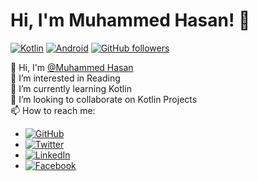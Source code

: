 # Hi, I'm Muhammed Hasan! 👋

[![Kotlin](https://img.shields.io/badge/Kotlin-7F52FF?style=flat&logo=kotlin&logoColor=white)](https://kotlinlang.org/)
[![Android](https://img.shields.io/badge/Android-3DDC84?style=flat&logo=android&logoColor=white)](https://source.android.com/)
[![GitHub followers](https://img.shields.io/github/followers/CodeByHasan?style=social)](https://github.com/CodeByHasan)

👋 Hi, I'm [@Muhammed Hasan](https://twitter.com/minimalframer)  
👀 I’m interested in Reading  
🌱 I’m currently learning Kotlin  
💞️ I’m looking to collaborate on Kotlin Projects  
📫 How to reach me:

- [![GitHub](https://img.shields.io/badge/GitHub-@CodeByHasan-181717?style=flat&logo=github&logoColor=white)](https://github.com/CodeByHasan)
- [![Twitter](https://img.shields.io/badge/Twitter-@minimalframer-1DA1F2?style=flat&logo=twitter&logoColor=white)](https://twitter.com/minimalframer)
- [![LinkedIn](https://img.shields.io/badge/LinkedIn-@minimalframer-0077B5?style=flat&logo=linkedin&logoColor=white)](https://www.linkedin.com/in/minimalframer)
- [![Facebook](https://img.shields.io/badge/Facebook-@mr.jihad.hasan-1877F2?style=flat&logo=facebook&logoColor=white)](https://www.facebook.com/mr.jihad.hasan)

